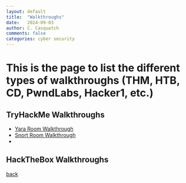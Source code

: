 ```yaml
---
layout: default
title:  "Walkthroughs"
date:   2024-09-03
author: C. Casquatch
comments: false
categories: cyber security
---
```


# This is the page to list the different types of walkthroughs (THM, HTB, CD, PwndLabs, Hacker1, etc.)

## TryHackMe Walkthroughs
* [Yara Room Walkthrough](_posts/Walkthroughs/THMwalkthroughs/2024/09/03/Yara-Walkthrough.html)
* [Snort Room Walkthrough](_posts/Walkthroughs/THMwalkthroughs/2024-09-03-Snort-Walkthrough.html)
* 
## HackTheBox Walkthroughs

[back](./)

